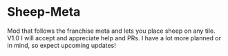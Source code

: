 # Sheep-Meta
Mod that follows the franchise meta and lets you place sheep on any tile.
V1.0
I will accept and appreciate help and PRs.
I have a lot more planned or in mind, so expect upcoming updates!
